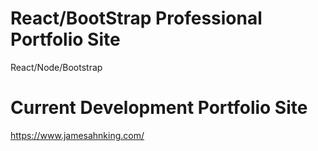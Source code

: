 # React/BootStrap Professional Portfolio Site
React/Node/Bootstrap

# Current Development Portfolio Site
https://www.jamesahnking.com/
